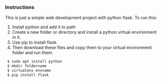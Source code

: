 ### Instructions
This is just a simple web development project with python flask.
To run this:
1. Install python and add it to path
2. Create a new folder or directory and install a python virtual environment in it. 
3. Use pip to install flask.
4. Then download these files and copy them to your virtual environment folder and run them.
```bash
 $ sudo apt install python
 $ mkdir foldername
 $ virtualenv envname
 $ pip install flask
```
